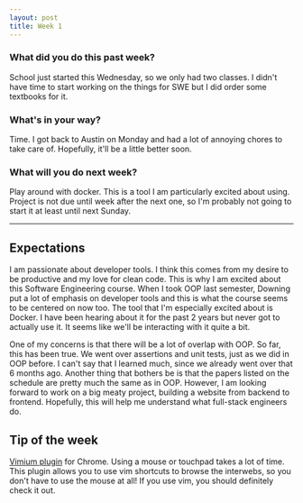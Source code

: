 ```yaml
---
layout: post
title: Week 1
---
```


### __What did you do this past week?__

School just started this Wednesday, so we only had two classes. I didn't have time to start working on the things for SWE but I did order some textbooks for it. 

### __What's in your way?__

Time. I got back to Austin on Monday and had a lot of annoying chores to take care of. Hopefully, it'll be a little better soon.

### __What will you do next week?__

Play around with docker. This is a tool I am particularly excited about using. Project is not due until week after the next one, so I'm probably not going to start it at least until next Sunday. 

---

## Expectations
I am passionate about developer tools. I think this comes from my desire to be productive and my love for clean code. This is why I am excited about this Software Engineering course. When I took OOP last semester, Downing put a lot of emphasis on developer tools and this is what the course seems to be centered on now too. The tool that I'm especially excited about is Docker. I have been hearing about it for the past 2 years but never got to actually use it. It seems like we'll be interacting with it quite a bit. 

One of my concerns is that there will be a lot of overlap with OOP. So far, this has been true. We went over assertions and unit tests, just as we did in OOP before. I can't say that I learned much, since we already went over that 6 months ago. Another thing that bothers be is that the papers listed on the schedule are pretty much the same as in OOP. 
However, I am looking forward to work on a big meaty project, building a website from backend to frontend. Hopefully, this will help me understand what full-stack engineers do. 

## Tip of the week
[Vimium plugin](https://chrome.google.com/webstore/detail/vimium/dbepggeogbaibhgnhhndojpepiihcmeb?hl=en) for Chrome. 
Using a mouse or touchpad takes a lot of time. This plugin allows you to use vim shortcuts to browse the interwebs, so you don't have to use the mouse at all! If you use vim, you should definitely check it out. 

